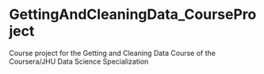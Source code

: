 # GettingAndCleaningData_CourseProject
Course project for the Getting and Cleaning Data Course of the Coursera/JHU Data Science Specialization 
